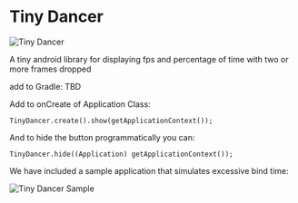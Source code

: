 # Tiny Dancer


![Tiny Dancer](http://i.ytimg.com/vi/KBWfUc5jKiM/hqdefault.jpg "Tiny Dancer")

A tiny android library for displaying fps and percentage of time with two or more frames dropped

add to Gradle: TBD

Add to onCreate of Application Class:

`TinyDancer.create().show(getApplicationContext());`

And to hide the button programmatically you can:

`TinyDancer.hide((Application) getApplicationContext());`

We have included a sample application that simulates excessive bind time:

![Tiny Dancer Sample](http://i.imgur.com/iJxzr01.png "Tiny Dancer Sample")

